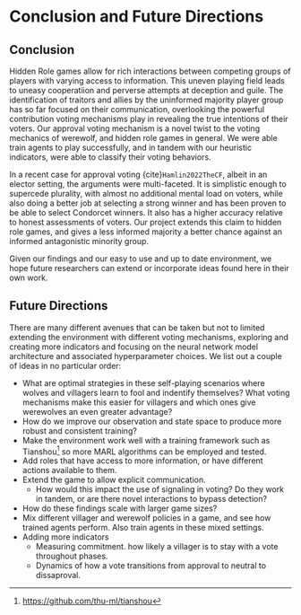 


# Conclusion and Future Directions

## Conclusion

Hidden Role games allow for rich interactions between competing groups of players with varying access to information. This uneven playing field leads to uneasy cooperatiion and perverse attempts at deception and guile. The identification of traitors and allies by the uninformed majority player group has so far focused on their communication, overlooking the powerful contribution voting mechanisms play in revealing the true intentions of their voters. Our approval voting mechanism is a novel twist to the voting mechanics of werewolf, and hidden role games in general. We were able train agents to play successfully, and in tandem with our heuristic indicators, were able to classify their voting behaviors. 

In a recent case for approval voting {cite}`Hamlin2022TheCF`, albeit in an elector setting, the arguments were multi-faceted. It is simplistic enough to supercede plurality, with almost no additional mental load on voters, while also doing a better job at selecting a strong winner and has been proven to be able to select Condorcet winners. It also has a higher accuracy relative to honest assessments of voters. Our project extends this claim to hidden role games, and gives a less informed majority a better chance against an informed antagonistic minority group.

Given our findings and our easy to use and up to date environment, we hope future researchers can extend or incorporate ideas found here in their own work.

## Future Directions

There are many different avenues that can be taken but not to limited extending the environment with different voting mechanisms, exploring and creating more indicators and focusing on the neural network model architecture and associated hyperparameter choices. 
We list out a couple of ideas in no particular order: 
- What are optimal strategies in these self-playing scenarios where wolves and villagers learn to fool and indentify themselves? What voting mechanisms make this easier for villagers and which ones give werewolves an even greater advantage?
- How do we improve our observation and state space to produce more robust and consistent training?
- Make the environment work well with a training framework such as Tianshou[^Tianshou] so more MARL algorithms can be employed and tested.
- Add roles that have access to more information, or have different actions available to them.
- Extend the game to allow explicit communication.
    - How would this impact the use of signaling in voting? Do they work in tandem, or are there novel interactions to bypass detection?
- How do these findings scale with larger game sizes?
- Mix different villager and werewolf policies in a game, and see how trained agents perform. Also train agents in these mixed settings.
- Adding more indicators
    - Measuring commitment. how likely a villager is to stay with a vote throughout phases.
    - Dynamics of how a vote transitions from approval to neutral to dissaproval. 

[^Tianshou]:https://github.com/thu-ml/tianshou